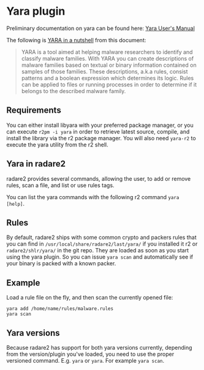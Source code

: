 Yara plugin
===========

Preliminary documentation on yara can be found here:
[Yara User's Manual](https://b161268c3bf5a87bc67309e7c870820f5f39f672.googledrive.com/host/0BznOMqZ9f3VUek8yN3VvSGdhRFU/YARA-Manual.pdf)

The following is [YARA in a nutshell](https://virustotal.github.io/yara/) from this document:

> YARA is a tool aimed at helping malware researchers to identify and classify malware
families. With YARA you can create descriptions of malware families based on textual or
binary information contained on samples of those families. These descriptions, a.k.a rules,
consist patterns and a boolean expression which determines its logic. Rules can be
applied to files or running processes in order to determine if it belongs to the described
malware family.

Requirements
------------

You can either install libyara with your preferred package manager, or you
can execute `r2pm -i yara` in order to retrieve latest source, compile,
and install the library via the r2 package manager. You will also need `yara-r2`
to execute the yara utility from the r2 shell.

Yara in radare2
----------

radare2 provides several commands, allowing the user, to add or remove rules,
scan a file, and list or use rules tags.

You can list the yara commands with the following r2 command `yara [help]`.

Rules
-----

By default, radare2 ships with some common crypto and packers rules that you
can find in `/usr/local/share/radare2/last/yara/` if you installed it r2 or
`radare2/shlr/yara/` in the git repo.
They are loaded as soon as you start using the yara plugin.
So you can issue `yara scan` and automatically see if your binary is packed
with a known packer.

Example
-------

Load a rule file on the fly, and then scan the currently opened file:
```
yara add /home/name/rules/malware.rules
yara scan
```
Yara versions
-------------

Because radare2 has support for both yara versions currently,
depending from the version/plugin you've loaded, you need
to use the proper versioned command.
E.g. `yara` or `yara`. For example `yara scan`.
